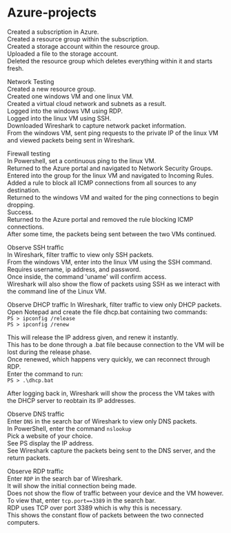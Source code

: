 # Azure-projects

Created a subscription in Azure.  
Created a resource group within the subscription.  
Created a storage account within the resource group.  
Uploaded a file to the storage account.  
Deleted the resource group which deletes everything within it and starts fresh.  

Network Testing  
Created a new resource group.  
Created one windows VM and one linux VM.  
Created a virtual cloud network and subnets as a result.  
Logged into the windows VM using RDP.  
Logged into the linux VM using SSH.  
Downloaded Wireshark to capture network packet information.  
From the windows VM, sent ping requests to the private IP of the linux VM and viewed packets being sent in Wireshark.  

Firewall testing  
In Powershell, set a continuous ping to the linux VM.  
Returned to the Azure portal and navigated to Network Security Groups.  
Entered into the group for the linux VM and navigated to Incoming Rules.  
Added a rule to block all ICMP connections from all sources to any destination.  
Returned to the windows VM and waited for the ping connections to begin dropping.  
Success.  
Returned to the Azure portal and removed the rule blocking ICMP connections.  
After some time, the packets being sent between the two VMs continued.  

Observe SSH traffic  
In Wireshark, filter traffic to view only SSH packets.  
From the windows VM, enter into the linux VM using the SSH command.  
Requires username, ip address, and password.  
Once inside, the command 'uname' will confirm access.  
Wireshark will also show the flow of packets using SSH as we interact with the command line of the Linux VM.  

Observe DHCP traffic
In Wireshark, filter traffic to view only DHCP packets.  
Open Notepad and create the file dhcp.bat containing two commands:  
`PS > ipconfig /release`  
`PS > ipconfig /renew`

This will release the IP address given, and renew it instantly.  
This has to be done through a .bat file because connection to the VM will be lost during the release phase.  
Once renewed, which happens very quickly, we can reconnect through RDP.  
Enter the command to run:  
`PS > .\dhcp.bat`

After logging back in, Wireshark will show the process the VM takes with the DHCP server to reobtain its IP addresses.  

Observe DNS traffic  
Enter `DNS` in the search bar of Wireshark to view only DNS packets.  
In PowerShell, enter the command `nslookup`  
Pick a website of your choice.  
See PS display the IP address.  
See Wireshark capture the packets being sent to the DNS server, and the return packets.  

Observe RDP traffic  
Enter `RDP` in the search bar of Wireshark.  
It will show the initial connection being made.  
Does not show the flow of traffic between your device and the VM however.  
To view that, enter `tcp.port==3389` in the search bar.  
RDP uses TCP over port 3389 which is why this is necessary.  
This shows the constant flow of packets between the two connected computers.  
